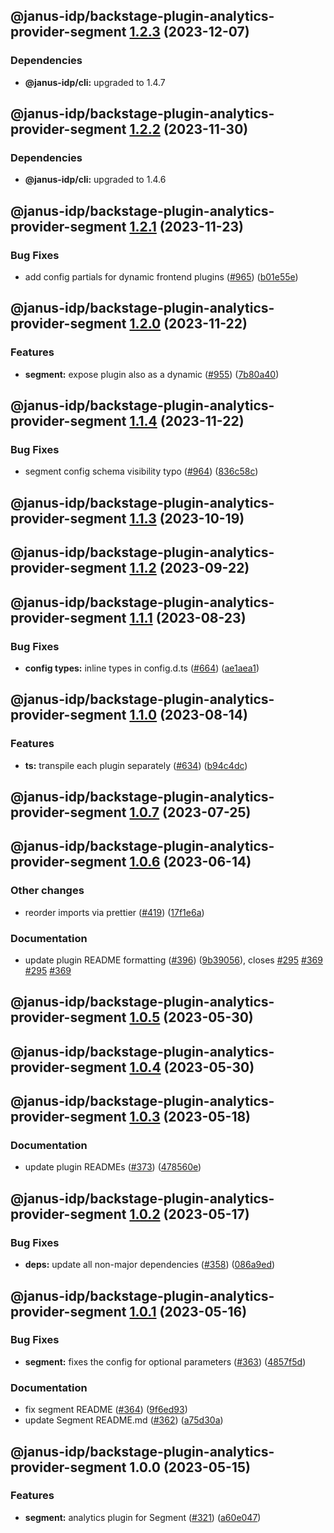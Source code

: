 ## @janus-idp/backstage-plugin-analytics-provider-segment [1.2.3](https://github.com/janus-idp/backstage-plugins/compare/@janus-idp/backstage-plugin-analytics-provider-segment@1.2.2...@janus-idp/backstage-plugin-analytics-provider-segment@1.2.3) (2023-12-07)



### Dependencies

* **@janus-idp/cli:** upgraded to 1.4.7

## @janus-idp/backstage-plugin-analytics-provider-segment [1.2.2](https://github.com/janus-idp/backstage-plugins/compare/@janus-idp/backstage-plugin-analytics-provider-segment@1.2.1...@janus-idp/backstage-plugin-analytics-provider-segment@1.2.2) (2023-11-30)



### Dependencies

* **@janus-idp/cli:** upgraded to 1.4.6

## @janus-idp/backstage-plugin-analytics-provider-segment [1.2.1](https://github.com/janus-idp/backstage-plugins/compare/@janus-idp/backstage-plugin-analytics-provider-segment@1.2.0...@janus-idp/backstage-plugin-analytics-provider-segment@1.2.1) (2023-11-23)


### Bug Fixes

* add config partials for dynamic frontend plugins ([#965](https://github.com/janus-idp/backstage-plugins/issues/965)) ([b01e55e](https://github.com/janus-idp/backstage-plugins/commit/b01e55e877278afc5de8d28a4c687a6989566bdc))

## @janus-idp/backstage-plugin-analytics-provider-segment [1.2.0](https://github.com/janus-idp/backstage-plugins/compare/@janus-idp/backstage-plugin-analytics-provider-segment@1.1.4...@janus-idp/backstage-plugin-analytics-provider-segment@1.2.0) (2023-11-22)


### Features

* **segment:** expose plugin also as a dynamic ([#955](https://github.com/janus-idp/backstage-plugins/issues/955)) ([7b80a40](https://github.com/janus-idp/backstage-plugins/commit/7b80a4088b91c2d38af64fe9338c0815225dd1d4))

## @janus-idp/backstage-plugin-analytics-provider-segment [1.1.4](https://github.com/janus-idp/backstage-plugins/compare/@janus-idp/backstage-plugin-analytics-provider-segment@1.1.3...@janus-idp/backstage-plugin-analytics-provider-segment@1.1.4) (2023-11-22)


### Bug Fixes

* segment config schema visibility typo ([#964](https://github.com/janus-idp/backstage-plugins/issues/964)) ([836c58c](https://github.com/janus-idp/backstage-plugins/commit/836c58c9be4bbac1033979151b2be0ea6de4bf37))

## @janus-idp/backstage-plugin-analytics-provider-segment [1.1.3](https://github.com/janus-idp/backstage-plugins/compare/@janus-idp/backstage-plugin-analytics-provider-segment@1.1.2...@janus-idp/backstage-plugin-analytics-provider-segment@1.1.3) (2023-10-19)

## @janus-idp/backstage-plugin-analytics-provider-segment [1.1.2](https://github.com/janus-idp/backstage-plugins/compare/@janus-idp/backstage-plugin-analytics-provider-segment@1.1.1...@janus-idp/backstage-plugin-analytics-provider-segment@1.1.2) (2023-09-22)

## @janus-idp/backstage-plugin-analytics-provider-segment [1.1.1](https://github.com/janus-idp/backstage-plugins/compare/@janus-idp/backstage-plugin-analytics-provider-segment@1.1.0...@janus-idp/backstage-plugin-analytics-provider-segment@1.1.1) (2023-08-23)


### Bug Fixes

* **config types:** inline types in config.d.ts ([#664](https://github.com/janus-idp/backstage-plugins/issues/664)) ([ae1aea1](https://github.com/janus-idp/backstage-plugins/commit/ae1aea1f4890c0034d1c2602223d59463c61206b))

## @janus-idp/backstage-plugin-analytics-provider-segment [1.1.0](https://github.com/janus-idp/backstage-plugins/compare/@janus-idp/backstage-plugin-analytics-provider-segment@1.0.7...@janus-idp/backstage-plugin-analytics-provider-segment@1.1.0) (2023-08-14)


### Features

* **ts:** transpile each plugin separately ([#634](https://github.com/janus-idp/backstage-plugins/issues/634)) ([b94c4dc](https://github.com/janus-idp/backstage-plugins/commit/b94c4dc50ada328e5ce1bed5fb7c76f64607e1ee))

## @janus-idp/backstage-plugin-analytics-provider-segment [1.0.7](https://github.com/janus-idp/backstage-plugins/compare/@janus-idp/backstage-plugin-analytics-provider-segment@1.0.6...@janus-idp/backstage-plugin-analytics-provider-segment@1.0.7) (2023-07-25)

## @janus-idp/backstage-plugin-analytics-provider-segment [1.0.6](https://github.com/janus-idp/backstage-plugins/compare/@janus-idp/backstage-plugin-analytics-provider-segment@1.0.5...@janus-idp/backstage-plugin-analytics-provider-segment@1.0.6) (2023-06-14)


### Other changes

* reorder imports via prettier ([#419](https://github.com/janus-idp/backstage-plugins/issues/419)) ([17f1e6a](https://github.com/janus-idp/backstage-plugins/commit/17f1e6a689bd793a619ec5e42e5cdda0998f78a5))


### Documentation

* update plugin README formatting ([#396](https://github.com/janus-idp/backstage-plugins/issues/396)) ([9b39056](https://github.com/janus-idp/backstage-plugins/commit/9b39056f6c66e9a6a0a5d0c4059420dff66db263)), closes [#295](https://github.com/janus-idp/backstage-plugins/issues/295) [#369](https://github.com/janus-idp/backstage-plugins/issues/369) [#295](https://github.com/janus-idp/backstage-plugins/issues/295) [#369](https://github.com/janus-idp/backstage-plugins/issues/369)

## @janus-idp/backstage-plugin-analytics-provider-segment [1.0.5](https://github.com/janus-idp/backstage-plugins/compare/@janus-idp/backstage-plugin-analytics-provider-segment@1.0.4...@janus-idp/backstage-plugin-analytics-provider-segment@1.0.5) (2023-05-30)

## @janus-idp/backstage-plugin-analytics-provider-segment [1.0.4](https://github.com/janus-idp/backstage-plugins/compare/@janus-idp/backstage-plugin-analytics-provider-segment@1.0.3...@janus-idp/backstage-plugin-analytics-provider-segment@1.0.4) (2023-05-30)

## @janus-idp/backstage-plugin-analytics-provider-segment [1.0.3](https://github.com/janus-idp/backstage-plugins/compare/@janus-idp/backstage-plugin-analytics-provider-segment@1.0.2...@janus-idp/backstage-plugin-analytics-provider-segment@1.0.3) (2023-05-18)


### Documentation

* update plugin READMEs ([#373](https://github.com/janus-idp/backstage-plugins/issues/373)) ([478560e](https://github.com/janus-idp/backstage-plugins/commit/478560e38cceaa40d976bccf4785956ed58b5221))

## @janus-idp/backstage-plugin-analytics-provider-segment [1.0.2](https://github.com/janus-idp/backstage-plugins/compare/@janus-idp/backstage-plugin-analytics-provider-segment@1.0.1...@janus-idp/backstage-plugin-analytics-provider-segment@1.0.2) (2023-05-17)


### Bug Fixes

* **deps:** update all non-major dependencies ([#358](https://github.com/janus-idp/backstage-plugins/issues/358)) ([086a9ed](https://github.com/janus-idp/backstage-plugins/commit/086a9ed839f3a6dd1460f0f87b71453a7ed62ea3))

## @janus-idp/backstage-plugin-analytics-provider-segment [1.0.1](https://github.com/janus-idp/backstage-plugins/compare/@janus-idp/backstage-plugin-analytics-provider-segment@1.0.0...@janus-idp/backstage-plugin-analytics-provider-segment@1.0.1) (2023-05-16)


### Bug Fixes

* **segment:** fixes the config for optional parameters ([#363](https://github.com/janus-idp/backstage-plugins/issues/363)) ([4857f5d](https://github.com/janus-idp/backstage-plugins/commit/4857f5d6f0b028e32e492f07e5d033381b467386))


### Documentation

* fix segment README ([#364](https://github.com/janus-idp/backstage-plugins/issues/364)) ([9f6ed93](https://github.com/janus-idp/backstage-plugins/commit/9f6ed9303297977864f0a3624552c454a1af64dd))
* update Segment README.md ([#362](https://github.com/janus-idp/backstage-plugins/issues/362)) ([a75d30a](https://github.com/janus-idp/backstage-plugins/commit/a75d30a376a03b44f17cb7b410c30b3817581c43))

## @janus-idp/backstage-plugin-analytics-provider-segment 1.0.0 (2023-05-15)


### Features

* **segment:** analytics plugin for Segment ([#321](https://github.com/janus-idp/backstage-plugins/issues/321)) ([a60e047](https://github.com/janus-idp/backstage-plugins/commit/a60e04760bf45efd1005edb9ddb6d77c30911d30))
